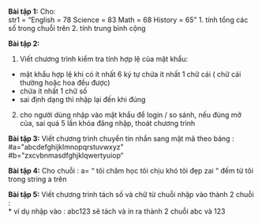 **Bài tập 1:**
Cho:  
	str1 = “English = 78 Science = 83 Math = 68 History = 65”
 	1. tính tổng các số trong chuỗi trên
 	2. tính trung bình cộng 
  
**Bài tập 2:**
1. Viết chương trình kiểm tra tính hợp lệ của mật khẩu:
  * mật khẩu hợp lệ khi có ít nhất 6 ký tự chứa ít nhất 1 chữ cái ( chữ cái thường hoặc hoa đều được) 
  * chứa ít nhất 1 chữ số
  * sai định dạng thì nhập lại đến khi đúng
2. cho người dùng nhập vào mật khẩu để login / so sánh, nếu đúng mở của, sai quá 5 lần khóa đăng nhập, thoát chương trình

**Bài tập 3:**
Viết chương trình chuyển tin nhắn sang mật mã theo bảng : 	
#a="abcdefghijklmnopqrstuvwxyz"   
#b="zxcvbnmasdfghjklqwertyuiop“  

**Bài tập 4:**
Cho chuỗi : 
	a= “
	tôi chăm học
	tôi chịu khó
	tôi đẹp zai
	“
	đếm từ tôi trong string a trên

**Bài tập 5:**
Viết chương trình tách số và chữ từ chuỗi nhập vào thành 2 chuỗi : 	
     * ví dụ nhập vào : abc123 sẽ tách và in ra thành 2 chuỗi abc và 123

